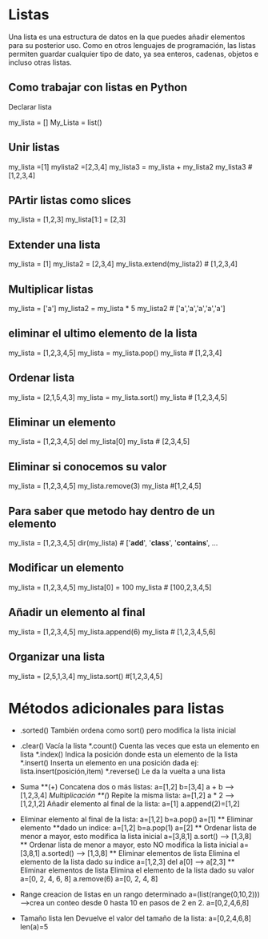 # Listas  
Una lista es una estructura de datos en la que puedes añadir elementos para su posterior uso. Como en otros lenguajes de programación, las listas permiten guardar cualquier tipo de dato, ya sea enteros, cadenas, objetos e incluso otras listas.
## Como trabajar con listas en Python 
Declarar lista

my_lista = []
My_Lista = list()

## Unir listas

my_lista =[1]
mylista2 =[2,3,4]
my_lista3 = my_lista + my_lista2
my_lista3 # [1,2,3,4]
 
 ## PArtir listas como slices

 my_lista = [1,2,3]
my_lista[1:] = [2,3]

## Extender una lista

my_lista = [1]
my_lista2 = [2,3,4]
my_lista.extend(my_lista2) # [1,2,3,4]
## Multiplicar listas

my_lista = ['a']
my_lista2 = my_lista * 5
my_lista2 # ['a','a','a','a','a']

## eliminar el ultimo elemento de la lista 

my_lista = [1,2,3,4,5]
my_lista = my_lista.pop()
my_lista # [1,2,3,4]

## Ordenar lista

my_lista = [2,1,5,4,3]
my_lista = my_lista.sort()
my_lista # [1,2,3,4,5]

## Eliminar un elemento

my_lista = [1,2,3,4,5]
del my_lista[0]
my_lista # [2,3,4,5]

## Eliminar si conocemos su valor

my_lista = [1,2,3,4,5]
my_lista.remove(3)
my_lista #[1,2,4,5]

## Para saber que metodo hay dentro de un elemento

my_lista = [1,2,3,4,5]
dir(my_lista) # ['__add__', '__class__', '__contains__', ...

## Modificar un elemento 

my_lista = [1,2,3,4,5]
my_lista[0] = 100
my_lista # [100,2,3,4,5]

## Añadir un elemento al final
my_lista = [1,2,3,4,5]
my_lista.append(6)
my_lista # [1,2,3,4,5,6]

## Organizar una lista

my_lista = [2,5,1,3,4]
my_lista.sort() #[1,2,3,4,5]

# Métodos adicionales para listas

* .sorted()
También ordena como sort() pero modifica la lista inicial
* .clear()
Vacía la lista
*.count()
Cuenta las veces que esta un elemento en lista
*.index()
Indica la posición donde esta un elemento de la lista
*.insert()
Inserta un elemento en una posición dada ej: lista.insert(posición,item)
*.reverse()
Le da la vuelta a una lista

* Suma **(+) Concatena dos o más listas:
a=[1,2]
b=[3,4]
a + b --> [1,2,3,4]
 *Multiplicación **(*) Repite la misma lista:
a=[1,2]
a * 2 —> [1,2,1,2]
Añadir elemento al final de la lista:
a=[1]
a.append(2)=[1,2]

* Eliminar elemento al final de la lista:
a=[1,2]
b=a.pop()
a=[1]
** Eliminar elemento **dado un indice:
a=[1,2]
b=a.pop(1)
a=[2]
** Ordenar lista de menor a mayor, esto modifica la lista inicial
a=[3,8,1]
a.sort() —> [1,3,8]
** Ordenar lista de menor a mayor, esto NO modifica la lista inicial
a=[3,8,1]
a.sorted() —> [1,3,8]
** Eliminar elementos de lista Elimina el elemento de la lista dado su indice
a=[1,2,3]
del a[0] —> a[2,3]
** Eliminar elementos de lista Elimina el elemento de la lista dado su valor
a=[0, 2, 4, 6, 8]
a.remove(6)
a=[0, 2, 4, 8]

* Range creacion de listas en un rango determinado
a=(list(range(0,10,2))) -->crea un conteo desde 0 hasta 10 en pasos de 2 en 2.
a=[0,2,4,6,8]
* Tamaño lista len Devuelve el valor del tamaño de la lista:
a=[0,2,4,6,8]
len(a)=5
